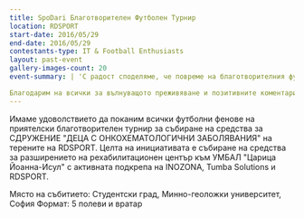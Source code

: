 ```yaml
---
title: SpoDari Благотворителен Футболен Турнир
location: RDSPORT
start-date: 2016/05/29
end-date: 2016/05/29
contestants-type: IT & Football Enthusiasts
layout: past-event
gallery-images-count: 20
event-summary: | 'С радост споделяме, че повреме на благотворителния футболен турнир #SpoDari взеха участие 10 отбора с над 70 играча, които демонстрираха невероятна отдаденост, спортменска игра и позитивни емоции. Благодарение на всички участници успяхме да съберем 1640лв, които бяха дарени на СДРУЖЕНИЕ "ДЕЦА С ОНКОХЕМАТОЛОГИЧНИ ЗАБОЛЯВАНИЯ".

Благодарим на всички за вълнуващото преживяване и позитивните коментари, както и за незаменимата подкрепа от RDSPORT, които предоставиха игрищата за ползване безплатно.'
---
```


Имаме удоволствието да поканим всички футболни фенове на приятелски благотворителен турнир за събиране на средства за СДРУЖЕНИЕ "ДЕЦА С ОНКОХЕМАТОЛОГИЧНИ ЗАБОЛЯВАНИЯ"
на терените на RDSPORT. Целта на инициативата е събиране на средства за разширението на рехабилитационен център към УМБАЛ "Царица Йоанна-Исул" с активната подкрепа на INOZONA, Tumba Solutions и RDSPORT.

Място на събитието: Студентски град, Минно-геоложки университет, София
Формат: 5 полеви и вратар
